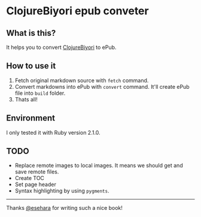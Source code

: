# ClojureBiyori epub conveter

## What is this?

It helps you to convert [ClojureBiyori](https://github.com/esehara/ClojureBiyori) to ePub.


## How to use it

1. Fetch original markdown source with `fetch` command.
2. Convert markdowns into ePub with `convert` command. It'll create ePub file into `build` folder.
3. Thats all!

## Environment

I only tested it with Ruby version 2.1.0.

## TODO

- Replace remote images to local images. It means we should get and save remote files.
- Create TOC
- Set page header
- Syntax highlighting by using `pygments`.


----

Thanks [@esehara](https://github.com/esehara) for writing such a nice book!
